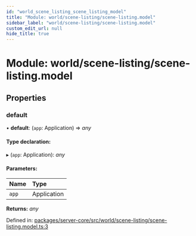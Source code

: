 ```yaml
---
id: "world_scene_listing_scene_listing_model"
title: "Module: world/scene-listing/scene-listing.model"
sidebar_label: "world/scene-listing/scene-listing.model"
custom_edit_url: null
hide_title: true
---
```


# Module: world/scene-listing/scene-listing.model

## Properties

### default

• **default**: (`app`: Application) => *any*

#### Type declaration:

▸ (`app`: Application): *any*

#### Parameters:

| Name | Type |
| :------ | :------ |
| `app` | Application |

**Returns:** *any*

Defined in: [packages/server-core/src/world/scene-listing/scene-listing.model.ts:3](https://github.com/xr3ngine/xr3ngine/blob/2d83606b6/packages/server-core/src/world/scene-listing/scene-listing.model.ts#L3)
